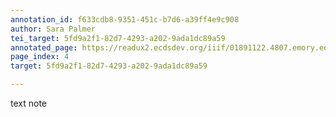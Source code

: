 ```yaml
---
annotation_id: f633cdb8-9351-451c-b7d6-a39ff4e9c908
author: Sara Palmer
tei_target: 5fd9a2f1-82d7-4293-a202-9ada1dc89a59
annotated_page: https://readux2.ecdsdev.org/iiif/01891122.4807.emory.edu/canvas/01891122.4807.emory.edu$5
page_index: 4
target: 5fd9a2f1-82d7-4293-a202-9ada1dc89a59

---
```

<p>text note</p>